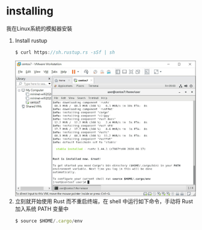 # installing

我在Linux系統的模擬器安裝

1. Install rustup
   ```js
   $ curl https://sh.rustup.rs -sSf | sh
   ```
   ![image](https://github.com/bolinlinlinlin/sp108b/blob/master/Final/picture/install.jpg?raw=true)
2. 立刻就开始使用 Rust 而不重启终端，在 shell 中运行如下命令，手动将 Rust 加入系统 PATH 变量中
   ```js
   $ source $HOME/.cargo/env
   ```